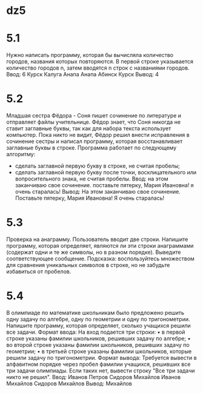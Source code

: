 # dz5

# 5.1
Нужно написать программу, которая бы вычисляла количество городов, названия которых повторяются. В первой строке указывается количество городов n, затем вводятся n строк с названиями городов.
Ввод: 
6
Курск
Калуга
Анапа
Анапа
Абинск
Курск
Вывод: 4
# 5.2
Младшая сестра Фёдора - Соня пишет сочинение по литературе и отправляет файлы учительнице. 
Фёдор знает, что Соня никогда не ставит заглавные буквы, так как для набора текста использует компьютер. Пока никто не видит, Фёдор решил внести исправления в сочинение сестры и написал программу, которая восстанавливает заглавные буквы в строке. 
Программа работает по следующему алгоритму: 
* сделать заглавной первую букву в строке, не считая пробелы; 
* сделать заглавной первую букву после точки, восклицательного или вопросительного знака, не считая пробелы. 
Ввод: на этом заканчиваю свое сочинение. поставьте пятерку, Мария Ивановна! я очень старалась!
Вывод: На этом заканчиваю свое сочинение. Поставьте пятерку, Мария Ивановна! Я очень старалась!
# 5.3
Проверка на анаграмму. Пользователь вводит две строки. Напишите программу, которая определяет, являются ли эти строки анаграммами (содержат одни и те же символы, но в разном порядке). Выведите соответствующее сообщение.
Подсказка: воспользуйтесь множеством для сравнения уникальных символов в строке, но не забудьте избавиться от пробелов.

# 5.4
В олимпиаде по математике школьникам было предложено решить одну задачу по алгебре, одну по геометрии и одну по тригонометрии. Напишите программу, которая определяет, сколько учащихся решили все задачи.
Формат ввода:
На вход подается три строки:
	•	в первой строке указаны фамилии школьников, решивших задачу по алгебре;
	•	во второй строке указаны фамилии школьников, решивших задачу по геометрии;
	•	в третьей строке указаны фамилии школьников, которые решили задачу по тригонометрии.
Формат вывода:
Требуется вывести в алфавитном порядке через пробел фамилии учащихся, решивших все три задачи олимпиады. Если таких нет, вывести строку "Все три задачи никто не решил".
Ввод: 
Иванов Петров Сидоров Михайлов
Иванов Михайлов
Сидоров Михайлов
Вывод: Михайлов

